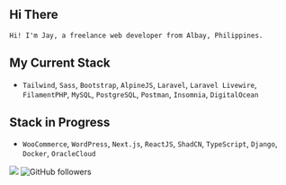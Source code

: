## **Hi There**

`Hi! I'm Jay, a freelance web developer from Albay, Philippines.`

## My Current Stack
- `Tailwind`, `Sass`, `Bootstrap`, `AlpineJS`, `Laravel`, `Laravel Livewire`, `FilamentPHP`, `MySQL`, `PostgreSQL`, `Postman`, `Insomnia`, `DigitalOcean`

## Stack in Progress
- `WooCommerce`, `WordPress`, `Next.js`, `ReactJS`, `ShadCN`, `TypeScript`, `Django`, `Docker`, `OracleCloud`

![](https://komarev.com/ghpvc/?username=JayDoesPHP&style=flat-square&color=22d4b5&label=Visits) 
![GitHub followers](https://img.shields.io/github/followers/jaydoesphp)
